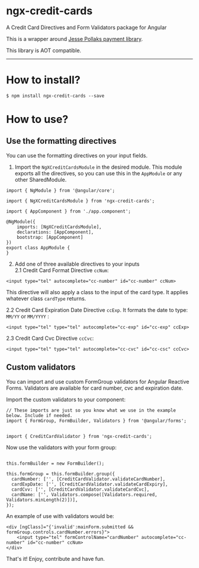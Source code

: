 # ngx-credit-cards
A Credit Card Directives and Form Validators package for Angular  

This is a wrapper around [Jesse Pollaks payment library](https://github.com/jessepollak/payment).

This library is AOT compatible.  

---  
# How to install?  

`$ npm install ngx-credit-cards --save`    

# How to use?

## Use the formatting directives  
You can use the formatting directives on your input fields.

1. Import the `NgXCreditCardsModule` in the desired module. This module exports all the directives, so you can use this in the `AppModule` or any other SharedModule.

```
import { NgModule } from '@angular/core';

import { NgXCreditCardsModule } from 'ngx-credit-cards';

import { AppComponent } from './app.component';

@NgModule({
    imports: [NgXCreditCardsModule],
    declarations: [AppComponent],
    bootstrap: [AppComponent]
})
export class AppModule {
}
```  

2. Add one of three available directives to your inputs   
2.1  Credit Card Format Directive `ccNum`:  
```
<input type="tel" autocomplete="cc-number" id="cc-number" ccNum>
```
This directive will also apply a class to the input of the card type. It applies whatever class `cardType` returns.  

2.2 Credit Card Expiration Date Directive `ccExp`. It formats the date to type: `MM/YY` or `MM/YYYY` :
```
<input type="tel" type="tel" autocomplete="cc-exp" id="cc-exp" ccExp>
```
2.3 Credit Card Cvc Directive `ccCvc`:
```
<input type="tel" type="tel" autocomplete="cc-cvc" id="cc-csc" ccCvc>
```  

## Custom validators  

You can import and use custom FormGroup validators for Angular Reactive Forms. Validators are available for card number, cvc and expiration date.   

Import the custom validators to your component:
```
// These imports are just so you know what we use in the example below. Include if needed.
import { FormGroup, FormBuilder, Validators } from '@angular/forms';


import { CreditCardValidator } from 'ngx-credit-cards';
```    
 
Now use the validators with your form group:
```

this.formBuilder = new FormBuilder();

this.formGroup = this.formBuilder.group({
  cardNumber: ['', [CreditCardValidator.validateCardNumber],
  cardExpDate: ['', [CreditCardValidator.validateCardExpiry],
  cardCvv: ['', [CreditCardValidator.validateCardCvc],
  cardName: ['', Validators.compose([Validators.required, Validators.minLength(2)])],
});
```

An example of use with validators would be:
```
<div [ngClass]="{'invalid':mainForm.submitted && formGroup.controls.cardNumber.errors}">
	<input type="tel" formControlName="cardNumber" autocomplete="cc-number" id="cc-number" ccNum>
</div>
```  

That's it! Enjoy, contribute and have fun.  



